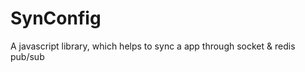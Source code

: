 SynConfig
=========

A javascript library, which helps to sync a app  through socket &amp; redis pub/sub
